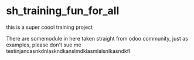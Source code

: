 # sh_training_fun_for_all
this is a super coool training project 

There are somemodule in here taken straight from odoo community, just as examples, please don't sue me testinjancasnkdnlaskndkanslmdklasmlalsnlkasndkfl
